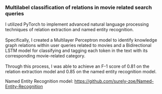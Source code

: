 ### Multilabel classification of relations in movie related search queries

I utilized PyTorch to implement advanced natural language processing techniques of relation extraction and named entity recognition. 
<br /><br />
Specifically, I created a Multilayer Perceptron model to identify knowledge graph relations within user queries related to movies and a Bidirectional LSTM model for classifying and tagging each token in the text with its corresponding movie-related category.
<br /><br />
Through this process, I was able to achieve an F-1 score of 0.81 on the relation extraction model and 0.85 on the named entity recognition model.


Named Entity Recognition model: https://github.com/surely-zoe/Named-Entity-Recognition
